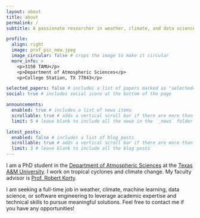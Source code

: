 ```yaml
---
layout: about
title: about
permalink: /
subtitle: A passionate researcher in weather, climate, and data science.

profile:
  align: right
  image: prof_pic_new.jpeg
  image_circular: false # crops the image to make it circular
  more_info: >
    <p>3150 TAMU</p>
    <p>Department of Atmospheric Sciences</p>
    <p>College Station, TX 77843</p>

selected_papers: false # includes a list of papers marked as "selected={true}"
social: true # includes social icons at the bottom of the page

announcements:
  enabled: true # includes a list of news items
  scrollable: true # adds a vertical scroll bar if there are more than 3 news items
  limit: 5 # leave blank to include all the news in the `_news` folder

latest_posts:
  enabled: false # includes a list of blog posts
  scrollable: true # adds a vertical scroll bar if there are more than 3 new posts items
  limit: 3 # leave blank to include all the blog posts
---
```


I am a PhD student in the [Department of Atmospheric Sciences](https://artsci.tamu.edu/atmos-science/index.html) at the [Texas A&M University](https://www.tamu.edu/). I work on tropical cyclones and climate change. My faculty advisor is [Prof. Robert Korty](https://artsci.tamu.edu/atmos-science/contact/profiles/robert-korty.html).

I am seeking a full-time job in weather, climate, machine learning, data science, or software engineering to leverage academic expertise and technical skills to pursue meaningful solutions. Feel free to contact me if you have any opportunities!
